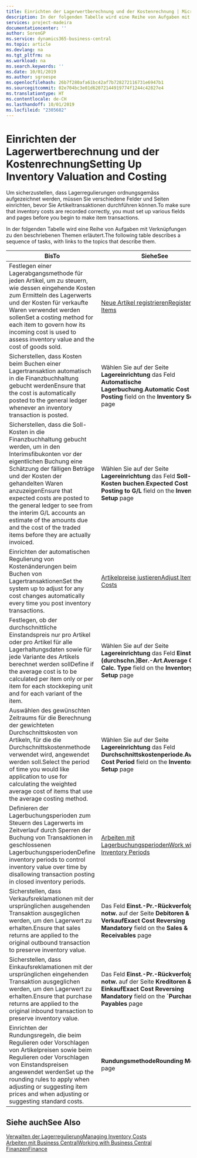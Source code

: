```yaml
---
title: Einrichten der Lagerwertberechnung und der Kostenrechnung | Microsoft Docs
description: In der folgenden Tabelle wird eine Reihe von Aufgaben mit Verknüpfungen zu den beschriebenen Themen erläutert.
services: project-madeira
documentationcenter: ''
author: SorenGP
ms.service: dynamics365-business-central
ms.topic: article
ms.devlang: na
ms.tgt_pltfrm: na
ms.workload: na
ms.search.keywords: ''
ms.date: 10/01/2019
ms.author: sgroespe
ms.openlocfilehash: 26b7f280afa61bc42af7b728272116731e6947b1
ms.sourcegitcommit: 02e704bc3e01d62072144919774f1244c42827e4
ms.translationtype: HT
ms.contentlocale: de-CH
ms.lasthandoff: 10/01/2019
ms.locfileid: "2305682"
---
```

# <a name="setting-up-inventory-valuation-and-costing"></a><span data-ttu-id="31d37-103">Einrichten der Lagerwertberechnung und der Kostenrechnung</span><span class="sxs-lookup"><span data-stu-id="31d37-103">Setting Up Inventory Valuation and Costing</span></span>
<span data-ttu-id="31d37-104">Um sicherzustellen, dass Lagerregulierungen ordnungsgemäss aufgezeichnet werden, müssen Sie verschiedene Felder und Seiten einrichten, bevor Sie Artikeltransaktionen durchführen können.</span><span class="sxs-lookup"><span data-stu-id="31d37-104">To make sure that inventory costs are recorded correctly, you must set up various fields and pages before you begin to make item transactions.</span></span>

<span data-ttu-id="31d37-105">In der folgenden Tabelle wird eine Reihe von Aufgaben mit Verknüpfungen zu den beschriebenen Themen erläutert.</span><span class="sxs-lookup"><span data-stu-id="31d37-105">The following table describes a sequence of tasks, with links to the topics that describe them.</span></span>

|<span data-ttu-id="31d37-106">**Bis**</span><span class="sxs-lookup"><span data-stu-id="31d37-106">**To**</span></span>|<span data-ttu-id="31d37-107">**Siehe**</span><span class="sxs-lookup"><span data-stu-id="31d37-107">**See**</span></span>|  
|------------|-------------|  
|<span data-ttu-id="31d37-108">Festlegen einer Lagerabgangsmethode für jeden Artikel, um zu steuern, wie dessen eingehende Kosten zum Ermitteln des Lagerwerts und der Kosten für verkaufte Waren verwendet werden sollen</span><span class="sxs-lookup"><span data-stu-id="31d37-108">Set a costing method for each item to govern how its incoming cost is used to assess inventory value and the cost of goods sold.</span></span>|[<span data-ttu-id="31d37-109">Neue Artikel registrieren</span><span class="sxs-lookup"><span data-stu-id="31d37-109">Register New Items</span></span>](inventory-how-register-new-items.md)|  
|<span data-ttu-id="31d37-110">Sicherstellen, dass Kosten beim Buchen einer Lagertransaktion automatisch in die Finanzbuchhaltung gebucht werden</span><span class="sxs-lookup"><span data-stu-id="31d37-110">Ensure that the cost is automatically posted to the general ledger whenever an inventory transaction is posted.</span></span>|<span data-ttu-id="31d37-111">Wählen Sie auf der Seite **Lagereinrichtung** das Feld **Automatische Lagerbuchung**.</span><span class="sxs-lookup"><span data-stu-id="31d37-111">**Automatic Cost Posting** field on the **Inventory Setup** page</span></span>|  
|<span data-ttu-id="31d37-112">Sicherstellen, dass die Soll-Kosten in die Finanzbuchhaltung gebucht werden, um in den Interimsfibukonten vor der eigentlichen Buchung eine Schätzung der fälligen Beträge und der Kosten der gehandelten Waren anzuzeigen</span><span class="sxs-lookup"><span data-stu-id="31d37-112">Ensure that expected costs are posted to the general ledger to see from the interim G/L accounts an estimate of the amounts due and the cost of the traded items before they are actually invoiced.</span></span>|<span data-ttu-id="31d37-113">Wählen Sie auf der Seite **Lagereinrichtung** das Feld **Soll-Kosten buchen**.</span><span class="sxs-lookup"><span data-stu-id="31d37-113">**Expected Cost Posting to G/L** field on the **Inventory Setup** page</span></span>|  
|<span data-ttu-id="31d37-114">Einrichten der automatischen Regulierung von Kostenänderungen beim Buchen von Lagertransaktionen</span><span class="sxs-lookup"><span data-stu-id="31d37-114">Set the system up to adjust for any cost changes automatically every time you post inventory transactions.</span></span>|[<span data-ttu-id="31d37-115">Artikelpreise justieren</span><span class="sxs-lookup"><span data-stu-id="31d37-115">Adjust Item Costs</span></span>](inventory-how-adjust-item-costs.md)|  
|<span data-ttu-id="31d37-116">Festlegen, ob der durchschnittliche Einstandspreis nur pro Artikel oder pro Artikel für alle Lagerhaltungsdaten sowie für jede Variante des Artikels berechnet werden soll</span><span class="sxs-lookup"><span data-stu-id="31d37-116">Define if the average cost is to be calculated per item only or per item for each stockkeping unit and for each variant of the item.</span></span>|<span data-ttu-id="31d37-117">Wählen Sie auf der Seite **Lagereinrichtung** das Feld **Einst.-Pr.(durchschn.)Ber.-Art**.</span><span class="sxs-lookup"><span data-stu-id="31d37-117">**Average Cost Calc. Type** field on the **Inventory Setup** page</span></span>|  
|<span data-ttu-id="31d37-118">Auswählen des gewünschten Zeitraums für die Berechnung der gewichteten Durchschnittskosten von Artikeln, für die die Durchschnittskostenmethode verwendet wird, angewendet werden soll.</span><span class="sxs-lookup"><span data-stu-id="31d37-118">Select the period of time you would like application to use for calculating the weighted average cost of items that use the average costing method.</span></span>|<span data-ttu-id="31d37-119">Wählen Sie auf der Seite **Lagereinrichtung** das Feld **Durchschnittskostenperiode**.</span><span class="sxs-lookup"><span data-stu-id="31d37-119">**Average Cost Period** field on the **Inventory Setup** page</span></span>|  
|<span data-ttu-id="31d37-120">Definieren der Lagerbuchungsperioden zum Steuern des Lagerwerts im Zeitverlauf durch Sperren der Buchung von Transaktionen in geschlossenen Lagerbuchungsperioden</span><span class="sxs-lookup"><span data-stu-id="31d37-120">Define inventory periods to control inventory value over time by disallowing transaction posting in closed inventory periods.</span></span>|[<span data-ttu-id="31d37-121">Arbeiten mit Lagerbuchungsperioden</span><span class="sxs-lookup"><span data-stu-id="31d37-121">Work with Inventory Periods</span></span>](finance-how-to-work-with-inventory-periods.md)|  
|<span data-ttu-id="31d37-122">Sicherstellen, dass Verkaufsreklamationen mit der ursprünglichen ausgehenden Transaktion ausgeglichen werden, um den Lagerwert zu erhalten.</span><span class="sxs-lookup"><span data-stu-id="31d37-122">Ensure that sales returns are applied to the original outbound transaction to preserve inventory value.</span></span>|<span data-ttu-id="31d37-123">Das Feld **Einst.-Pr.-Rückverfolg. notw.** auf der Seite **Debitoren & Verkauf**</span><span class="sxs-lookup"><span data-stu-id="31d37-123">**Exact Cost Reversing Mandatory** field on the **Sales & Receivables** page</span></span>|  
|<span data-ttu-id="31d37-124">Sicherstellen, dass Einkaufsreklamationen mit der ursprünglichen eingehenden Transaktion ausgeglichen werden, um den Lagerwert zu erhalten.</span><span class="sxs-lookup"><span data-stu-id="31d37-124">Ensure that purchase returns are applied to the original inbound transaction to preserve inventory value.</span></span>|<span data-ttu-id="31d37-125">Das Feld **Einst.-Pr.-Rückverfolg. notw.** auf der Seite **Kreditoren & Einkauf**</span><span class="sxs-lookup"><span data-stu-id="31d37-125">**Exact Cost Reversing Mandatory** field on the **´Purchases & Payables** page</span></span>|
|<span data-ttu-id="31d37-126">Einrichten der Rundungsregeln, die beim Regulieren oder Vorschlagen von Artikelpreisen sowie beim Regulieren oder Vorschlagen von Einstandspreisen angewendet werden</span><span class="sxs-lookup"><span data-stu-id="31d37-126">Set up the rounding rules to apply when adjusting or suggesting item prices and when adjusting or suggesting standard costs.</span></span>|<span data-ttu-id="31d37-127">**Rundungsmethode**</span><span class="sxs-lookup"><span data-stu-id="31d37-127">**Rounding Method** page</span></span>|  

## <a name="see-also"></a><span data-ttu-id="31d37-128">Siehe auch</span><span class="sxs-lookup"><span data-stu-id="31d37-128">See Also</span></span>  
[<span data-ttu-id="31d37-129">Verwalten der Lagerregulierung</span><span class="sxs-lookup"><span data-stu-id="31d37-129">Managing Inventory Costs</span></span>](finance-manage-inventory-costs.md)  
[<span data-ttu-id="31d37-130">Arbeiten mit  Business Central</span><span class="sxs-lookup"><span data-stu-id="31d37-130">Working with Business Central</span></span>](ui-work-product.md)  
[<span data-ttu-id="31d37-131">Finanzen</span><span class="sxs-lookup"><span data-stu-id="31d37-131">Finance</span></span>](finance.md)  
